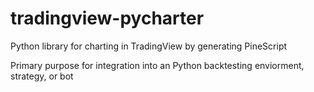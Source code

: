 # tradingview-pycharter
Python library for charting in TradingView by generating PineScript

Primary purpose for integration into an Python backtesting enviorment, strategy, or bot
